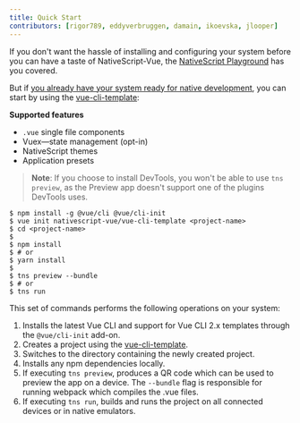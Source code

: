 ```yaml
---
title: Quick Start
contributors: [rigor789, eddyverbruggen, damain, ikoevska, jlooper]
---
```


If you don't want the hassle of installing and configuring your system before you can have a taste of NativeScript-Vue, the [NativeScript Playground](/en/docs/getting-started/playground-tutorial) has you covered.

But if [you already have your system ready for native development](/en/docs/getting-started/installation), you can start by using the [vue-cli-template](https://github.com/nativescript-vue/vue-cli-template):

**Supported features**

-   `.vue` single file components
-   Vuex&mdash;state management (opt-in)
-   NativeScript themes
-   Application presets

> **Note**: If you choose to install DevTools, you won't be able to use `tns preview`, as the Preview app doesn't support one of the plugins DevTools uses.

```shell
$ npm install -g @vue/cli @vue/cli-init
$ vue init nativescript-vue/vue-cli-template <project-name>
$ cd <project-name>
$
$ npm install
$ # or
$ yarn install
$
$ tns preview --bundle
$ # or
$ tns run
```

This set of commands performs the following operations on your system:

1. Installs the latest Vue CLI and support for Vue CLI 2.x templates through the `@vue/cli-init` add-on.
2. Creates a project using the [vue-cli-template](https://github.com/nativescript-vue/vue-cli-template).
3. Switches to the directory containing the newly created project.
4. Installs any npm dependencies locally.
5. If executing `tns preview`, produces a QR code which can be used to preview the app on a device. The `--bundle` flag is responsible for running webpack which compiles the .vue files.
6. If executing `tns run`, builds and runs the project on all connected devices or in native emulators.
